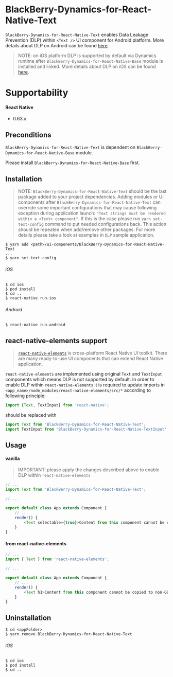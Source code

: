 # BlackBerry-Dynamics-for-React-Native-Text

`BlackBerry-Dynamics-for-React-Native-Text` enables Data Leakage Prevention (DLP) within `<Text />` UI component for Android platform. More details about DLP on Android can be found [here](https://developer.blackberry.com/devzone/files/blackberry-dynamics/android/namespacecom_1_1good_1_1gd_1_1widget.html).
> NOTE: on iOS platform DLP is supported by default via Dynamics runtime after `BlackBerry-Dynamics-for-React-Native-Base` module is installed and linked. More details about DLP on iOS can be found [here](https://developer.blackberry.com/devzone/files/blackberry-dynamics/ios/interface_g_di_o_s.html).

# Supportability
#### React Native
 - 0.63.x

## Preconditions
`BlackBerry-Dynamics-for-React-Native-Text` is dependent on `BlackBerry-Dynamics-for-React-Native-Base` module.

Please install `BlackBerry-Dynamics-for-React-Native-Base` first.
## Installation

> NOTE: `BlackBerry-Dynamics-for-React-Native-Text` should be the last package added to your project dependencies. Adding modules or UI components after `BlackBerry-Dynamics-for-React-Native-Text` can override some important configurations that may cause following exception during application launch: `"Text strings must be rendered within a <Text> component"`. If this is the case please run `yarn set-text-config` command to put needed configurations back. This action should be repeated when add/remove other packages.
For more details please take a look at examples in `DLP` sample application.

    $ yarn add <path>/ui-components/BlackBerry-Dynamics-for-React-Native-Text
    ...
    $ yarn set-text-config

###### iOS
    $ cd ios
    $ pod install
    $ cd ..
    $ react-native run-ios
###### Android
    $ react-native run-android

## react-native-elements support

> [`react-native-elements`](https://github.com/react-native-elements/react-native-elements) is cross-platform React Native UI toolkit.
There are many ready-to-use UI components that can extend React Native application.

`react-native-elements` are implemented using original `Text` and `TextInput` components which means DLP is not supported by default.
In order to enable DLP within `react-native-elements` it is required to update imports in `<app_name>/node_modules/react-native-elements/src/*` according to following principle:
```javascript
import {Text, TextInput} from 'react-native'; 
```
should be replaced with
```javascript
import Text from 'BlackBerry-Dynamics-for-React-Native-Text';
import TextInput from 'BlackBerry-Dynamics-for-React-Native-TextInput';
```

## Usage
#### vanilla <Text />
> IMPORTANT: please apply the changes described above to enable DLP within `react-native-elements`
```javascript
// ...
import Text from 'BlackBerry-Dynamics-for-React-Native-Text';

// ...

export default class App extends Component {
    // ...
    render() {
        <Text selectable={true}>Content from this component cannot be copied to non-GD apps if DLP is on ...</Text>
    }
}
```
#### <Text /> from react-native-elements
```javascript
// ...
import { Text } from 'react-native-elements';

// ...

export default class App extends Component {
    // ...
    render() {
        <Text h1>Content from this component cannot be copied to non-GD apps if DLP is on ...</Text>
    }
}
```

## Uninstallation
    $ cd <appFolder>
    $ yarn remove BlackBerry-Dynamics-for-React-Native-Text

###### iOS
    $ cd ios
    $ pod install
    $ cd ..
